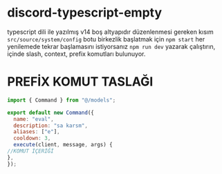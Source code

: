 # discord-typescript-empty

typescript dili ile yazılmış v14 boş altyapıdır düzenlenmesi gereken kısım ```src/source/system/config``` botu birkezlik başlatmak için ```npm start``` her yenilemede tekrar başlamasını istiyorsanız ```npm run dev``` yazarak çalıştırın, içinde slash, context, prefix komutları bulunuyor.

# PREFİX KOMUT TASLAĞI
```javascript
import { Command } from "@/models";

export default new Command({
  name: "eval",
  description: "sa karsm",
  aliases: ["e"],
  cooldown: 3,
  execute(client, message, args) {
//KOMUT İÇERİĞİ
},
});
```
